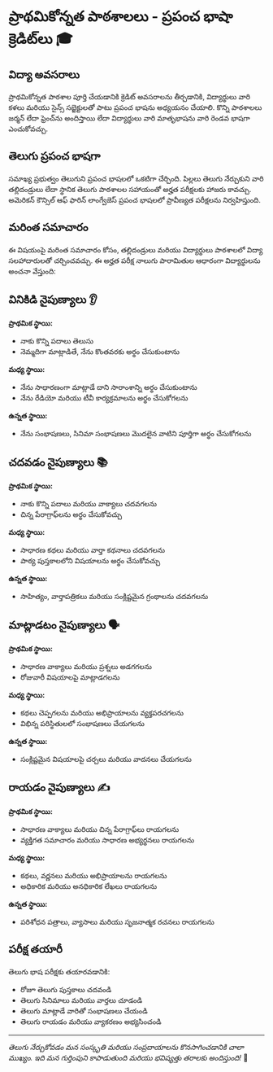 # ప్రాథమికోన్నత పాఠశాలలు - ప్రపంచ భాషా క్రెడిట్‌లు 🎓

## విద్యా అవసరాలు

ప్రాథమికోన్నత పాఠశాల పూర్తి చేయడానికి క్రెడిట్ అవసరాలను తీర్చడానికి, విద్యార్థులు వారి కళలు మరియు సైన్స్ సబ్జెక్టులతో పాటు ప్రపంచ భాషను అధ్యయనం చేయాలి. కొన్ని పాఠశాలలు జర్మన్ లేదా ఫ్రెంచ్‌ను అందిస్తాయి లేదా విద్యార్థులు వారి మాతృభాషను వారి రెండవ భాషగా ఎంచుకోవచ్చు.

## తెలుగు ప్రపంచ భాషగా

సమాఖ్య ప్రభుత్వం తెలుగుని ప్రపంచ భాషలలో ఒకటిగా చేర్చింది. పిల్లలు తెలుగు నేర్చుకుని వారి తల్లిదండ్రులు లేదా స్థానిక తెలుగు పాఠశాలల సహాయంతో అర్హత పరీక్షలకు హాజరు కావచ్చు. అమెరికన్ కౌన్సిల్ ఆఫ్ ఫారిన్ లాంగ్వేజెస్ ప్రపంచ భాషలలో ప్రావీణ్యత పరీక్షలను నిర్వహిస్తుంది.

## మరింత సమాచారం

ఈ విషయంపై మరింత సమాచారం కోసం, తల్లిదండ్రులు మరియు విద్యార్థులు పాఠశాలలో విద్యా సలహాదారులతో చర్చించవచ్చు. ఈ అర్హత పరీక్ష నాలుగు పారామితుల ఆధారంగా విద్యార్థులను అంచనా వేస్తుంది:

## వినికిడి నైపుణ్యాలు 👂

**ప్రాథమిక స్థాయి:**
- నాకు కొన్ని పదాలు తెలుసు
- నెమ్మదిగా మాట్లాడితే, నేను కొంతవరకు అర్థం చేసుకుంటాను

**మధ్య స్థాయి:**
- నేను సాధారణంగా మాట్లాడే దాని సారాంశాన్ని అర్థం చేసుకుంటాను
- నేను రేడియో మరియు టీవీ కార్యక్రమాలను అర్థం చేసుకోగలను

**ఉన్నత స్థాయి:**
- నేను సంభాషణలు, సినిమా సంభాషణలు మొదలైన వాటిని పూర్తిగా అర్థం చేసుకోగలను

## చదవడం నైపుణ్యాలు 📚

**ప్రాథమిక స్థాయి:**
- నాకు కొన్ని పదాలు మరియు వాక్యాలు చదవగలను
- చిన్న పేరాగ్రాఫ్‌లను అర్థం చేసుకోవచ్చు

**మధ్య స్థాయి:**
- సాధారణ కథలు మరియు వార్తా కథనాలు చదవగలను
- పాఠ్య పుస్తకాలలోని విషయాలను అర్థం చేసుకోవచ్చు

**ఉన్నత స్థాయి:**
- సాహిత్యం, వార్తాపత్రికలు మరియు సంక్లిష్టమైన గ్రంథాలను చదవగలను

## మాట్లాడటం నైపుణ్యాలు 🗣️

**ప్రాథమిక స్థాయి:**
- సాధారణ వాక్యాలు మరియు ప్రశ్నలు అడగగలను
- రోజువారీ విషయాలపై మాట్లాడగలను

**మధ్య స్థాయి:**
- కథలు చెప్పగలను మరియు అభిప్రాయాలను వ్యక్తపరచగలను
- విభిన్న పరిస్థితులలో సంభాషణలు చేయగలను

**ఉన్నత స్థాయి:**
- సంక్లిష్టమైన విషయాలపై చర్చలు మరియు వాదనలు చేయగలను

## రాయడం నైపుణ్యాలు ✍️

**ప్రాథమిక స్థాయి:**
- సాధారణ వాక్యాలు మరియు చిన్న పేరాగ్రాఫ్‌లు రాయగలను
- వ్యక్తిగత సమాచారం మరియు సాధారణ అభ్యర్థనలు రాయగలను

**మధ్య స్థాయి:**
- కథలు, వర్ణనలు మరియు అభిప్రాయాలను రాయగలను
- అధికారిక మరియు అనధికారిక లేఖలు రాయగలను

**ఉన్నత స్థాయి:**
- పరిశోధన పత్రాలు, వ్యాసాలు మరియు సృజనాత్మక రచనలు రాయగలను

## పరీక్ష తయారీ

తెలుగు భాష పరీక్షకు తయారవడానికి:
- రోజూ తెలుగు పుస్తకాలు చదవండి
- తెలుగు సినిమాలు మరియు వార్తలు చూడండి
- తెలుగు మాట్లాడే వారితో సంభాషణలు చేయండి
- తెలుగు రాయడం మరియు వ్యాకరణం అభ్యసించండి

---

*తెలుగు నేర్చుకోవడం మన సంస్కృతి మరియు సంప్రదాయాలను కొనసాగించడానికి చాలా ముఖ్యం. ఇది మన గుర్తింపుని కాపాడుతుంది మరియు భవిష్యత్తు తరాలకు అందిస్తుంది!* 🌟